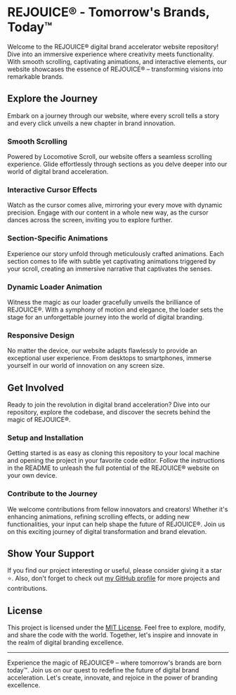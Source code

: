 # REJOUICE® - Tomorrow's Brands, Today™

Welcome to the REJOUICE® digital brand accelerator website repository! Dive into an immersive experience where creativity meets functionality. With smooth scrolling, captivating animations, and interactive elements, our website showcases the essence of REJOUICE® – transforming visions into remarkable brands.

## Explore the Journey

Embark on a journey through our website, where every scroll tells a story and every click unveils a new chapter in brand innovation.

### Smooth Scrolling

Powered by Locomotive Scroll, our website offers a seamless scrolling experience. Glide effortlessly through sections as you delve deeper into our world of digital brand acceleration.

### Interactive Cursor Effects

Watch as the cursor comes alive, mirroring your every move with dynamic precision. Engage with our content in a whole new way, as the cursor dances across the screen, inviting you to explore further.

### Section-Specific Animations

Experience our story unfold through meticulously crafted animations. Each section comes to life with subtle yet captivating animations triggered by your scroll, creating an immersive narrative that captivates the senses.

### Dynamic Loader Animation

Witness the magic as our loader gracefully unveils the brilliance of REJOUICE®. With a symphony of motion and elegance, the loader sets the stage for an unforgettable journey into the world of digital branding.

### Responsive Design

No matter the device, our website adapts flawlessly to provide an exceptional user experience. From desktops to smartphones, immerse yourself in our world of innovation on any screen size.

## Get Involved

Ready to join the revolution in digital brand acceleration? Dive into our repository, explore the codebase, and discover the secrets behind the magic of REJOUICE®.

### Setup and Installation

Getting started is as easy as cloning this repository to your local machine and opening the project in your favorite code editor. Follow the instructions in the README to unleash the full potential of the REJOUICE® website on your own device.

### Contribute to the Journey

We welcome contributions from fellow innovators and creators! Whether it's enhancing animations, refining scrolling effects, or adding new functionalities, your input can help shape the future of REJOUICE®. Join us on this exciting journey of digital transformation and brand elevation.

## Show Your Support

If you find our project interesting or useful, please consider giving it a star ⭐️. Also, don't forget to check out [my GitHub profile](https://github.com/your-username) for more projects and contributions.

## License

This project is licensed under the [MIT License](LICENSE). Feel free to explore, modify, and share the code with the world. Together, let's inspire and innovate in the realm of digital branding excellence.

---

Experience the magic of REJOUICE® – where tomorrow's brands are born today™. Join us on our quest to redefine the future of digital brand acceleration. Let's create, innovate, and rejoice in the power of branding excellence.
